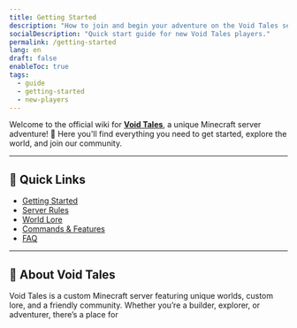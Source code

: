 ```yaml
---
title: Getting Started
description: "How to join and begin your adventure on the Void Tales server."
socialDescription: "Quick start guide for new Void Tales players."
permalink: /getting-started
lang: en
draft: false
enableToc: true
tags:
  - guide
  - getting-started
  - new-players
---
```



Welcome to the official wiki for **[Void Tales](https://voidtales.win)**, a unique Minecraft server adventure! 🍃
Here you'll find everything you need to get started, explore the world, and join our community.

---

## 🧭 Quick Links

- [Getting Started](Getting%20Started)
- [Server Rules](Rules)
- [World Lore](Lore)
- [Commands & Features](Commands)
- [FAQ](FAQ)

---

## 📜 About Void Tales

Void Tales is a custom Minecraft server featuring unique worlds, custom lore, and a friendly community. Whether you’re a builder, explorer, or adventurer, there’s a place for 